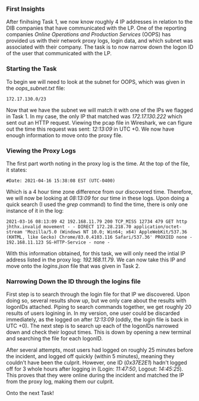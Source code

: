 ### First Insights

After finihsing Task 1, we now know roughly 4 IP addresses in relation to the DIB companies that have communicated with the LP. One of the reporting companies *Online Operations and Production Services* (OOPS) has provided us with their network proxy logs, login data, and which subnet was associated with their company. The task is to now narrow down the logon ID of the user that communicated with the LP.

### Starting the Task

To begin we will need to look at the subnet for OOPS, which was given in the *oops_subnet.txt* file:

```
172.17.130.0/23
```

Now that we have the subnet we will match it with one of the IPs we flagged in Task 1. In my case, the only IP that matched was *172.17.130.222* which sent out an HTTP request. Viewing the pcap file in Wireshark, we can figure out the time this request was sent: *12:13:09* in UTC +0. We now have enough information to move onto the proxy file.

### Viewing the Proxy Logs

The first part worth noting in the proxy log is the time. At the top of the file, it states:

```
#Date: 2021-04-16 15:38:08 EST (UTC-0400)
```

Which is a 4 hour time zone difference from our discovered time. Therefore, we will now be looking at *08:13:09* for our time in these logs. Upon doing a quick search (I used the *grep* command) to find the time, there is only one instance of it in the log:

```
2021-03-16 08:13:09 42 192.168.11.79 200 TCP_MISS 12734 479 GET http jhthx.invalid movement - - DIRECT 172.28.218.70 application/octet-stream 'Mozilla/5.0 (Windows NT 10.0; Win64; x64) AppleWebKit/537.36 (KHTML, like Gecko) Chrome/83.0.4103.116 Safari/537.36' PROXIED none - 192.168.11.123 SG-HTTP-Service - none -
```

With this information obtained, for this task, we will only need the intial IP address listed in the proxy log: *192.168.11.79*. We can now take this IP and move onto the *logins.json* file that was given in Task 2.

### Narrowing Down the ID through the logins file

First step is to search through the login file for that IP we discovered. Upon doing so, several results show up, but we only care about the results with logonIDs attached. Piping to search commands together, we get roughly 20 results of users logining in. In my version, one user could be discarded immediately, as the logged on after *12:13:09* (oddly, the login file is back in UTC +0). The next step is to search up each of the logonIDs narrowed down and check their logout times. This is down by opening a new terminal and searching the file for each logonID.

After several attempts, most users had logged on roughly 25 minutes before the incident, and logged off quickly (within 5 minutes), meaning they couldn't have been the culprit. However, one ID (*0x37E2E1*) hadn't logged off for 3 whole hours after logging in (Login: *11:47:50*, Logout: *14:45:25*). This proves that they were online during the incident and matched the IP from the proxy log, making them our culprit.

Onto the next Task!
